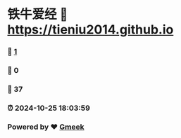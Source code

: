 # 铁牛爱经 :link: https://tieniu2014.github.io 
### :page_facing_up: [1](https://tieniu2014.github.io/tag.html) 
### :speech_balloon: 0 
### :hibiscus: 37 
### :alarm_clock: 2024-10-25 18:03:59 
### Powered by :heart: [Gmeek](https://github.com/Meekdai/Gmeek)
